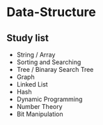 # Data-Structure 

## Study list
  * String / Array
  * Sorting and Searching
  * Tree / Binaray Search Tree
  * Graph
  * Linked List
  * Hash
  * Dynamic Programming
  * Number Theory
  * Bit Manipulation
